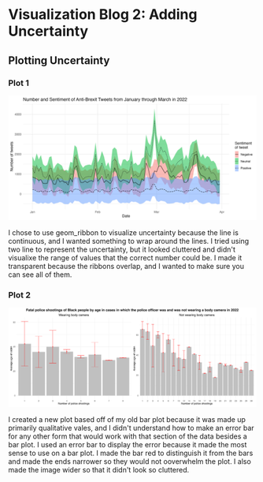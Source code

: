 # Visualization Blog 2: Adding Uncertainty

## Plotting Uncertainty

### Plot 1
![Uncertainty of Brexit Plot](images/uncertainty_plot1.png)

I chose to use geom_ribbon to visualize uncertainty because the line is continuous, and I wanted something to wrap around the lines. I tried using two line to represent the uncertainty, but it looked cluttered and didn't visualixe the range of values that the correct number could be. I made it transparent because the ribbons overlap, and I wanted to make sure you can see all of them.



### Plot 2
![Uncertainty of Police Shootings Plot](images/uncertainty_plot_large.png)

I created a new plot based off of my old bar plot because it was made up primarily qualitative vales, and I didn't understand how to make an error bar for any other form that would work with that section of the data besides a bar plot. I used an error bar to display the error because it made the most sense to use on a bar plot. I made the bar red to distinguish it from the bars and made the ends narrower so they would not ooverwhelm the plot. I also made the image wider so that it didn't look so cluttered. 

